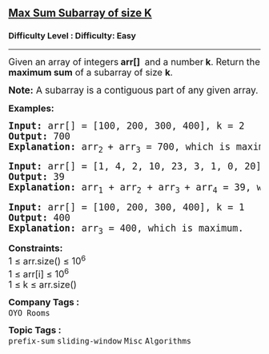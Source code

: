 <h2><a href="https://www.geeksforgeeks.org/problems/max-sum-subarray-of-size-k5313/1?page=4&difficulty=Easy&sortBy=submissions">Max Sum Subarray of size K</a></h2><h3>Difficulty Level : Difficulty: Easy</h3><hr><div class="problems_problem_content__Xm_eO"><p><span style="font-size: 18px;">Given an array of integers<strong> arr[]&nbsp;</strong> and a number<strong> k</strong>. Return&nbsp;the <strong>maximum sum</strong> of a subarray of size <strong>k</strong>.</span></p>
<p><span style="font-size: 14pt;"><strong>Note:</strong> A subarray is a contiguous part of any given array.</span></p>
<p><strong><span style="font-size: 18px;">Examples:</span></strong></p>
<pre><span style="font-size: 14pt;"><strong>Input:</strong> arr[] = [100, 200, 300, 400], k = 2
<strong>Output: </strong>700
<strong>Explanation: </strong>arr<sub>2</sub><sub> </sub>+ arr<sub>3</sub> = 700, which is maximum.</span></pre>
<pre><span style="font-size: 14pt;"><strong>Input: </strong>arr[] = [1, 4, 2, 10, 23, 3, 1, 0, 20], k = 4
<strong>Output: </strong>39
<strong>Explanation: </strong>arr<sub>1</sub> + arr<sub>2</sub> + arr<sub>3 </sub>+ arr<sub>4</sub> = 39, </span><span style="font-size: 18px;"><span style="font-size: 14pt;">which is maximum.</span><br></span></pre>
<pre><span style="font-size: 18px;"><span style="font-size: 14pt;"><strong>Input:</strong> arr[] = [100, 200, 300, 400], k = 1
<strong>Output: </strong>400
<strong>Explanation: </strong>arr<sub>3</sub> = 400, which is maximum.</span></span></pre>
<p><span style="font-size: 18px;"><strong>Constraints:</strong><br>1 ≤ arr.size() ≤ 10<sup>6<br></sup>1 ≤ arr[i] ≤ 10<sup>6<br></sup></span><span style="font-size: 18px;">1 ≤ k ≤ arr.size()</span></p></div><p><span style=font-size:18px><strong>Company Tags : </strong><br><code>OYO Rooms</code>&nbsp;<br><p><span style=font-size:18px><strong>Topic Tags : </strong><br><code>prefix-sum</code>&nbsp;<code>sliding-window</code>&nbsp;<code>Misc</code>&nbsp;<code>Algorithms</code>&nbsp;